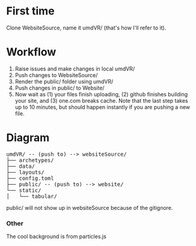 # First time
Clone WebsiteSource, name it umdVR/ (that's how I'll refer to it).

# Workflow
1. Raise issues and make changes in local umdVR/
2. Push changes to WebsiteSource/
3. Render the public/ folder using umdVR/
4. Push changes in public/ to Website/
5. Now wait as (1) your files finish uploading, (2) github finishes building your site, and (3) one.com breaks cache. Note that the last step takes up to 10 minutes, but should happen instantly if you are pushing a new file.

# Diagram
<pre>
umdVR/ -- (push to) --> websiteSource/
├── archetypes/
├── data/
├── layouts/ 
├── config.toml
├── public/ -- (push to) --> website/
└── static/
│   └── tabular/
</pre>
public/ will not show up in websiteSource because of the gitignore.

### Other
The cool background is from particles.js
